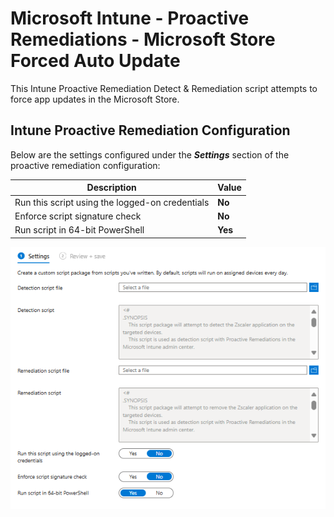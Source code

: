# Microsoft Intune - Proactive Remediations - Microsoft Store Forced Auto Update

This Intune Proactive Remediation Detect & Remediation script attempts to force app updates in the Microsoft Store.

## Intune Proactive Remediation Configuration
Below are the settings configured under the ***Settings*** section of the proactive remediation configuration:

| Description | Value |
| --- | --- |
| Run this script using the logged-on credentials | **No** |
| Enforce script signature check | **No** |
| Run script in 64-bit PowerShell | **Yes** |

![ProactiveRemediationConfiguration](https://github.com/bigjoestretch/public/blob/main/Intune/Windows/Proactive%20Remediations/media/proactive-remediation-uninstall-app-zscaler-configuration.png?raw=true)
